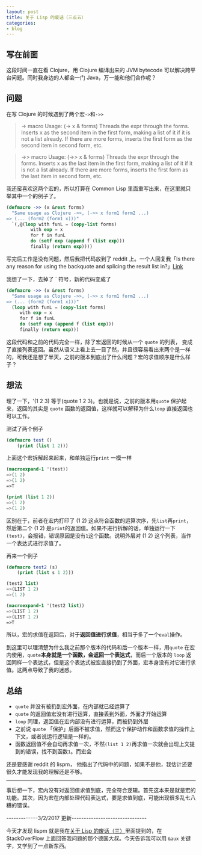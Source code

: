 ```yaml
---
layout: post
title: 关于 Lisp 的废话（三点五）
categories:
- blog
---
```


## 写在前面

这段时间一直在看 Clojure，用 Clojure 编译出来的 JVM bytecode 可以解决跨平台问题。同时我身边的人都会一门 Java，万一能和他们合作呢？

## 问题
在写 Clojure 的时候遇到了两个宏`->`和`->>`

>-> macro
>Usage: (-> x & forms)
>Threads the expr through the forms. Inserts x as the second item in the first form, making a list of it if it is not a list already. If there are more forms, inserts the first form as the second item in second form, etc.

>->> macro
Usage: (->> x & forms)
Threads the expr through the forms. Inserts x as the last item in the first form, making a list of it if it is not a list already. If there are more forms, inserts the first form as the last item in second form, etc.

我还蛮喜欢这两个宏的，所以打算在 Common Lisp 里面重写出来，在这里就只举其中一个的例子了。

```lisp
(defmacro ->> (x &rest forms)
  "Same usage as Clojure ->>, (->> x form1 form2 ...)
=> (... (form2 (form1 x)))"
  `(,@(loop with funL = (copy-list forms)
         with exp = x
         for f in funL
         do (setf exp (append f (list exp)))
         finally (return exp))))
```

写完后工作是没有问题，然后我把代码放到了 reddit 上。一个人回复我「Is there any reason for using the backquote and splicing the result list in?」[Link](https://www.reddit.com/r/Common_Lisp/comments/5x4jbs/code_and_macro_from_clojure_to_common_lisp/def764i/) 

我想了一下，去掉了 ` 符号，新的代码变成了

```lisp
(defmacro ->> (x &rest forms)
  "Same usage as Clojure ->>, (->> x form1 form2 ...)
=> (... (form2 (form1 x)))"
  (loop with funL = (copy-list forms)
     with exp = x
     for f in funL
     do (setf exp (append f (list exp)))
     finally (return exp)))
```

这段代码和之前的代码完全一样，除了宏返回的时候从一个 `quote` 的列表， 变成了直接列表返回。虽然从语义上看上去一目了然，并且很容易看出来两个是一样的，可我还是想了半天，之前的版本到底出了什么问题？宏的求值顺序是什么样子？

## 想法
理了一下，'(1 2 3) 等于(quote 1 2 3)。也就是说，之前的版本用`quote` 保护起来，返回的其实是 `quote` 函数的返回值，这样就可以解释为什么`loop` 直接返回也可以工作。

测试了两个例子

```lisp
(defmacro test ()
    (print (list 1 2)))
```

上面这个宏拆解起来起来，和单独运行`print` 一模一样

```lisp
(macroexpand-1 '(test))
=>(1 2) 
=>(1 2)
=>T

(print (list 1 2))
=>(1 2)
=>(1 2)
```

区别在于，前者在宏内打印了 (1 2) 这点符合函数的运算次序，先`list`再`print`，然后第二个 (1 2) 是`print`的返回值。如果不进行拆解的话，单独运行一下`(test)`，会报错，错误原因是没有`1`这个函数。说明外层对 (1 2) 这个列表，当作一个表达式进行求值了。

再来一个例子

```lisp
(defmacro test2 (s) 
    (print (list s 1 2)))

(test2 list)
=>(LIST 1 2) 
=>(1 2)

(macroexpand-1 '(test2 list))
=>(LIST 1 2) 
=>(LIST 1 2)
=>T
```

所以，宏的求值在返回后，对于**返回值进行求值**，相当于多了一个`eval`操作。

到这里可以理清楚为什么我之前那个版本的代码和后一个版本一样，用`quote` 在宏内使用，`quote`**本身就是一个函数，会返回一个表达式**，而后一个版本的 `loop` 返回同样一个表达式，但是这个表达式被宏直接扔到了外面，宏本身没有对它进行求值。这两点导致了我的迷惑。

## 总结

+ `quote` 并没有被扔到宏外面，在内部就已经运算了
+ `quote` 的返回值宏没有进行运算，直接丢到外面，外面才开始运算
+ `loop` 同理，返回值在宏内部没有进行运算，而被扔到外层
+ 之前说 `quote` 「保护」后面不被求值，然而这个保护动作和函数求值的操作上下文，或者说运行逻辑是一样的。
+ 函数返回值不会自动再求值一次，不然`(list 1 2)`再求值一次就会出现上文提到的错误，找不到函数`1`。而宏会

还是要感谢 reddit 的 lispm， 他指出了代码中的问题，如果不是他，我估计还要很久才能发现我的理解还是不够。

---------
事后想一下，宏内没有对返回值求值到底，完全符合逻辑。首先这本来是就是宏的功能。其次，因为宏在内部处理代码表达式，要是求值到底，可能出现很多乱七八糟的错误。

-------------3/2/2017 更新-------------------------------

今天才发现 lispm 就是我在[关于 Lisp 的废话（三）](http://ccqpein.me/blog/2016/08/31/关于-Lisp-的废话-三.html)里面提到的，在 StackOverFlow 上面回答我问题的那个德国大叔。今天告诉我可以用 `&aux` 关键字，又学到了一点新东西。


